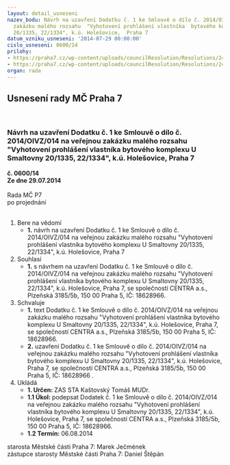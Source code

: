 ```yaml
---
layout: detail_usneseni
nazev_bodu: Návrh na uzavření Dodatku č. 1 ke Smlouvě o dílo č. 2014/OIVZ/014 na veřejnou
  zakázku malého rozsahu  "Vyhotovení prohlášení vlastníka  bytového komplexu U Smaltovny
  20/1335, 22/1334", k.ú. Holešovice,  Praha 7
datum_vzniku_usneseni: '2014-07-29 00:00:00'
cislo_usneseni: 0600/14
prilohy:
- https://praha7.cz/wp-content/uploads/councilResolution/Resolutions/24781/36-14-1._dodatek_%c4%8d.1-_op.doc
- https://praha7.cz/wp-content/uploads/councilResolution/Resolutions/24781/36-14-2._%c5%be%c3%a1dost_o_prodlou%c5%been%c3%ad_term%c3%adnu.doc
organ: rada
---
```

<div id="ucUsn_pList" class="usn">
	<span><h2>Usnesení rady MČ Praha 7 </h2>
<br></span><div class="standBody">
<span><h3>Návrh na uzavření Dodatku č. 1 ke Smlouvě o dílo č. 2014/OIVZ/014 na veřejnou zakázku malého rozsahu  "Vyhotovení prohlášení vlastníka  bytového komplexu U Smaltovny 20/1335, 22/1334", k.ú. Holešovice,  Praha 7</h3></span><div class="center">
		<strong>č. 0600/14</strong><br>
	</div>
<div class="center">
		<strong>Ze dne 29.07.2014</strong><br><br>
	</div>Rada MČ P7<br> po projednání<br><br><ol>
<li>Bere na vědomí<ul><li>
<strong>1.</strong> návrh na uzavření Dodatku č. 1 ke Smlouvě o dílo č. 2014/OIVZ/014 na veřejnou zakázku malého rozsahu  "Vyhotovení prohlášení vlastníka  bytového komplexu U Smaltovny 20/1335, 22/1334", k.ú. Holešovice,  Praha 7</li></ul>
</li>
<li>Souhlasí<ul><li>
<strong>1.</strong> s návrhem na uzavření Dodatku č. 1  ke Smlouvě o dílo č.  2014/OIVZ/014 na veřejnou zakázku malého rozsahu  "Vyhotovení prohlášení vlastníka  bytového komplexu U Smaltovny 20/1335, 22/1334", k.ú. Holešovice,  Praha 7, se společností CENTRA a.s., Plzeňská 3185/5b, 150 00 Praha 5, IČ: 18628966.</li></ul>
</li>
<li>Schvaluje<ul>
<li>
<strong>1.</strong> text Dodatku č. 1  ke Smlouvě o dílo č.  2014/OIVZ/014 na veřejnou zakázku malého rozsahu  "Vyhotovení prohlášení vlastníka  bytového komplexu U Smaltovny 20/1335, 22/1334", k.ú. Holešovice,  Praha 7, se společností CENTRA a.s., Plzeňská 3185/5b, 150 00 Praha 5, IČ: 18628966.</li>
<li>
<strong>2.</strong> uzavření Dodatku č. 1  ke Smlouvě o dílo č.  2014/OIVZ/014 na veřejnou zakázku malého rozsahu  "Vyhotovení prohlášení vlastníka  bytového komplexu U Smaltovny 20/1335, 22/1334", k.ú. Holešovice,  Praha 7, se společností CENTRA a.s., Plzeňská 3185/5b, 150 00 Praha 5, IČ: 18628966  .</li>
</ul>
</li>
<li>Ukládá<ul>
<li>
<strong>1. Určen: </strong>ZAS STA Kaštovský Tomáš MUDr.</li>
<li>
<strong>1.1 Úkol: </strong>podepsat Dodatek č. 1  ke Smlouvě o dílo č.  2014/OIVZ/014 na veřejnou zakázku malého rozsahu  "Vyhotovení prohlášení vlastníka  bytového komplexu U Smaltovny 20/1335, 22/1334", k.ú. Holešovice,  Praha 7, se společností CENTRA a.s., Plzeňská 3185/5b, 150 00 Praha 5, IČ: 18628966.</li>
<li>
<strong>1.2 Termín: </strong>06.08.2014</li>
</ul>
</li>
</ol>starosta Městské části Praha 7: Marek Ječmének<br>zástupce starosty Městské části Praha 7: Daniel Štěpán 
</div>
</div>